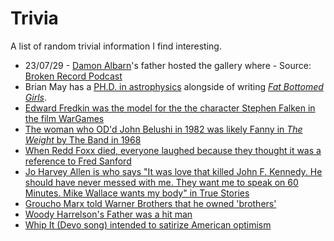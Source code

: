 # Trivia

A list of random trivial information I find interesting. 

- 23/07/29 - [Damon Albarn](https://en.wikipedia.org/wiki/Damon_Albarn)'s father hosted the gallery where - Source: [Broken Record Podcast](https://www.youtube.com/watch?v=V68xRQ1qG40)
- Brian May has a [PH.D. in astrophysics](https://core.ac.uk/download/pdf/295744.pdf) alongside of writing [_Fat Bottomed Girls_](https://en.wikipedia.org/wiki/Fat_Bottomed_Girls).
- [Edward Fredkin was the model for the  the character Stephen Falken in the film WarGames](https://en.wikipedia.org/wiki/Edward_Fredkin#cite_note-24)
- [The woman who OD'd John Belushi in 1982 was likely Fanny in *The Weight* by The Band in 1968](https://en.wikipedia.org/wiki/Cathy_Smith#cite_note-CESMITH5-10)
- [When Redd Foxx died, everyone laughed because they thought it was a reference to Fred Sanford](https://en.wikipedia.org/wiki/Redd_Foxx#Death)
- [Jo Harvey Allen is who says "It was love that killed John F. Kennedy. He should have never messed with me. They want me to speak on 60 Minutes. Mike Wallace wants my body" in True Stories](https://davidawindham.com/true-stories-2/)
- [Groucho Marx told Warner Brothers that he owned 'brothers'](https://en.wikipedia.org/wiki/A_Night_in_Casablanca)
- [Woody Harrelson's Father was a hit man](https://en.wikipedia.org/wiki/Charles_Harrelson)
- [Whip It (Devo song) intended to satirize American optimism](https://www.salon.com/2017/09/16/33-13-devo-excerpt/)